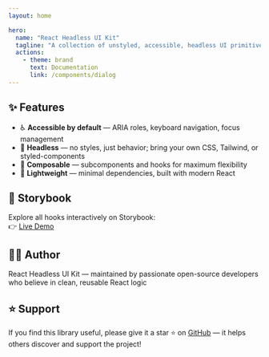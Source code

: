```yaml
---
layout: home

hero:
  name: "React Headless UI Kit"
  tagline: "A collection of unstyled, accessible, headless UI primitives for React. Focus on behavior and accessibility, leave styling to your design system."
  actions:
    - theme: brand
      text: Documentation
      link: /components/dialog
---
```


## ✨ Features

- ♿ **Accessible by default** — ARIA roles, keyboard navigation, focus management
- 🎨 **Headless** — no styles, just behavior; bring your own CSS, Tailwind, or styled-components
- 🧱 **Composable** — subcomponents and hooks for maximum flexibility
- 🔌 **Lightweight** — minimal dependencies, built with modern React

## 📘 Storybook

Explore all hooks interactively on Storybook:  
👉 [Live Demo](https://shakir-afridi.github.io/react-headless-ui-kit/storybook)

## 👨‍💻 Author

React Headless UI Kit — maintained by passionate open-source developers who believe in clean, reusable React logic

## ⭐ Support

If you find this library useful, please give it a star ⭐ on [GitHub](https://github.com/Shakir-Afridi/react-headless-ui-kit) —
it helps others discover and support the project!
